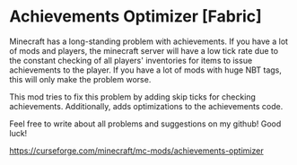 # Achievements Optimizer [Fabric]

Minecraft has a long-standing problem with achievements. If you have a lot of mods and players, the minecraft server will have a low tick rate due to the constant checking of all players' inventories for items to issue achievements to the player.
If you have a lot of mods with huge NBT tags, this will only make the problem worse.

This mod tries to fix this problem by adding skip ticks for checking achievements. Additionally, adds optimizations to the achievements code.

Feel free to write about all problems and suggestions on my github! Good luck!

<a href="https://curseforge.com/minecraft/mc-mods/achievements-optimizer">https://curseforge.com/minecraft/mc-mods/achievements-optimizer</a>
